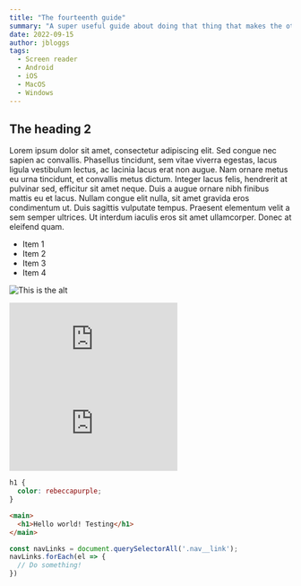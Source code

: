```yaml
---
title: "The fourteenth guide"
summary: "A super useful guide about doing that thing that makes the other thing accessible to everybody"
date: 2022-09-15
author: jbloggs
tags:
  - Screen reader
  - Android
  - iOS
  - MacOS
  - Windows
---
```


## The heading 2


Lorem ipsum dolor sit amet, consectetur adipiscing elit. Sed congue nec sapien ac convallis. Phasellus tincidunt, sem vitae viverra egestas, lacus ligula vestibulum lectus, ac lacinia lacus erat non augue. Nam ornare metus eu urna tincidunt, et convallis metus dictum. Integer lacus felis, hendrerit at pulvinar sed, efficitur sit amet neque. Duis a augue ornare nibh finibus mattis eu et lacus. Nullam congue elit nulla, sit amet gravida eros condimentum ut. Duis sagittis vulputate tempus. Praesent elementum velit a sem semper ultrices. Ut interdum iaculis eros sit amet ullamcorper. Donec at eleifend quam.

- Item 1
- Item 2
- Item 3
- Item 4

![This is the alt](/img/test.jpeg)

<iframe scrolling="no" title="Embed test" src="https://codepen.io/Daz079/embed/QWrMbeE?default-tab=html%2Cresult" frameborder="no" loading="lazy" allowtransparency="true" allowfullscreen="true">
  See the Pen <a href="https://codepen.io/Daz079/pen/QWrMbeE">
  Embed test</a> by Darren Lee (<a href="https://codepen.io/Daz079">@Daz079</a>)
  on <a href="https://codepen.io">CodePen</a>.
</iframe>

<iframe src="https://www.youtube.com/embed/47xUOrT2OMY" title="YouTube video player" frameborder="0" allow="accelerometer; autoplay; clipboard-write; encrypted-media; gyroscope; picture-in-picture" allowfullscreen></iframe>

```css
h1 { 
  color: rebeccapurple;
}
```

```html
<main>
  <h1>Hello world! Testing</h1>
</main>
```

```js
const navLinks = document.querySelectorAll('.nav__link');
navLinks.forEach(el => {
  // Do something!
})
```